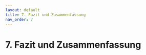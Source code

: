 ```yaml
---
layout: default
title: 7. Fazit und Zusammenfassung
nav_order: 7
---
```


# 7. Fazit und Zusammenfassung

<TBD>
